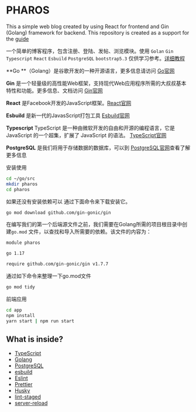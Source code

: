 # PHAROS

This a simple web blog created by using React for frontend and Gin (Golang) framework for backend. This repository is created as a support for the [guide](https://yuanliang.run/golan_gin_react_esbuild_blog_1/)

一个简单的博客程序，包含注册、登陆、发帖、浏览模块。使用 `Golan` `Gin` `Typescript` `React` `Esbuild` `PostgreSQL` `bootstrap5.3` 仅供学习参考。[详细教程](https://yuanliang.run/golan_gin_react_esbuild_blog_1/)


**Go **（Golang）是谷歌开发的一种开源语言，更多信息请访问 [Go官网](https://dev.to)

**Gin** 是一个轻量级的高性能Web框架，支持现代Web应用程序所需的大叔叔基本特性和功能。更多信息、文档访问  [Gin官网](https://gin-gonic.com)

**React** 是Facebook开发的JavaScript框架。[React官网](https://reactjs.org)

**Esbuild** 是新一代的JavasScript打包工具 [Esbuild官网](https://esbuild.github.io/api/)

**Typescript** TypeScript 是一种由微软开发的自由和开源的编程语言，它是 JavaScript 的一个超集，扩展了 JavaScript 的语法。 [TypeScript官网](https://www.typescriptlang.org/)

**PostgreSQL** 是我们将用于存储数据的数据库，可以到 [PostgreSQL官网](https://www.postgresql.org)查看了解更多信息

安装使用

```bash
cd ~/go/src
mkdir pharos
cd pharos
```

如果还没有安装依赖可以  通过下面命令来下载安装它。

```bash
go mod download github.com/gin-gonic/gin
```

在编写我们的第一个后端源文件之前，我们需要在Golang所需的项目根目录中创建`go.mod` 文件，以查找和导入所需要的依赖。该文件的内容为：

```bash
module pharos

go 1.17

require github.com/gin-gonic/gin v1.7.7
```

通过如下命令来整理一下go.mod文件

```bash
go mod tidy
```

前端应用

```bash
cd app
npm install
yarn start | npm run start
```

## What is inside?

- [TypeScript](https://www.typescriptlang.org/)
- [Golang](https://go.dev/)
- [PostgreSQL](https://www.postgresql.org/)
- [esbuild](https://esbuild.github.io/)
- [Eslint](https://eslint.org/)
- [Prettier](https://prettier.io/)
- [Husky](https://github.com/typicode/husky)
- [lint-staged](https://github.com/okonet/lint-staged)
- [server-reload](https://github.com/yuanliang/server-reload)
